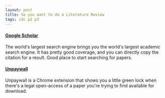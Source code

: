 ```yaml
---
layout: post
title: So you want to do a Literature Review
tags: idc p2 p3
---
```


#### [Google Scholar](https://scholar.google.com/)
The world's largest search engine brings you the world's largest academic search engine. It has pretty good coverage, and you can directly copy the citation for a result. Good place to start searching for papers.

#### [Unpaywall](https://unpaywall.org/)
Unpaywall is a Chrome extension that shows you a little green lock when there's a legal open-access of a paper you're trying to find available for download.
